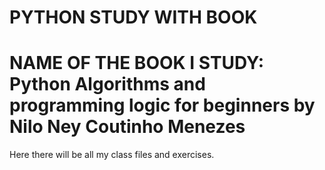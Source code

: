 # PYTHON STUDY WITH BOOK 
# NAME OF THE BOOK I STUDY: Python Algorithms and programming logic for beginners by Nilo Ney Coutinho Menezes
  Here there will be all my class files and exercises.
